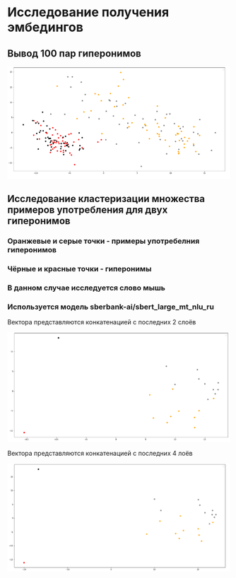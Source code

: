 # Исследование получения эмбедингов

## Вывод 100 пар гиперонимов

![](./embeddings_research/100couple.png)

## Исследование кластеризации множества примеров употребления для двух гиперонимов

### Оранжевые и серые точки - примеры употребелния гиперонимов  
### Чёрные и красные точки - гиперонимы  
### В данном случае исследуется слово мышь  
### Используется модель sberbank-ai/sbert_large_mt_nlu_ru  


Вектора представляются конкатенацией с последних 2 слоёв    

![](./embeddings_research/mouse_1.png)

Вектора представляются конкатенацией с последних 4 лоёв

![](./embeddings_research/mouse_2.png)
